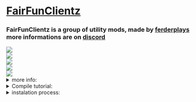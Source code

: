 # [FairFunClientz](https://github.com/FERDdeveloper/FairFunClientz) 
### FairFunClientz is a group of utility mods, made by [ferderplays](https://github.com/FERDdeveloper) more informations are on [discord](https://discord.gg/9KZpwxUkeH)
<div class="tags">
 <div class="1">
  <img src="https://img.shields.io/badge/downloads-100-green">
 </div>
 <div class="2">
  <img src="https://img.shields.io/badge/purchases-0-green">
 </div>
 <div class="3">
  <img src="https://img.shields.io/badge/clients-2-orange">
 </div>
  <div class="ahref">
   <a href="https://discord.com/invite/F9KZpwxUkeH">
   <div class="4"
    <img src="https://img.shields.io/badge/discord-https%3A%2F%2Fdiscord.gg%2F9KZpwxUkeH-blue">
   </div>
   <div class="5">
    <img src="https://img.shields.io/badge/discord__members-7-blue">
   </div>
  </a>
 <div class="6">
  <img src="https://img.shields.io/badge/developers-ferderplays, sulinka-yellowgreen">
 </div>
</div>
<details>
  <summary>more info:</summary>
  The FairFunClientz(FFC) is a group of developers and their clients, it feautures FerderClient, PhobosC.
</details>
<details>
<summary>Compile tutorial:</summary>
> 1. Download Java 8 JDK
> 2. search system for Advanced System Settings
> 3. click on valueables
> 4. open file explorer, scroll to c:
> 5. go to folder named: Program Files
> 6. when you are in "Program Files" go to "Java"
> 7. when you are in "Java" folder, go to the JDK folder
> 8. double-click on the JDK path, and copy the path
> 9. Than go back to valueables, make new valueable(name: JAVA_HOME, path: (paste the JDK path here)), then save it
> 10. Then close the valueables, and search system for Command Prompt, and right click it(if left click is your primary click of your pc(if not, than left click it))And click on "run as administrator"
> 11. Than open folder, that you want to compile, and once again copy the path of it
> 12. than go back to the Command Prompt, and type "cd (paste the folder's path here)"
> 13. when you done this, type "gradlew setupcompileworkspace", and wait till it ends
> 14. than type "gradlew clear" and wait till it ends
> 15. and than type "gradlew build"
> 16. now, if it worked, than you are gonna have a folder, called "build" in the folder you compiled
> 17. than open the "build" folder, and you will have one(or two) .jar files
</details>
<details>
<summary>instalation process:</summary>
after you compiled it, drag the .jar file to the mods folder(how to find the mods folder: press windows + r, and than type %appdata%, and the open ".minecraft" folder, than find the mods folder)with forge for 1.12.2, and than open the launcher that you are using, and you will have the forge version in the launcher, so launch the forge version, and then you're done
</details>
